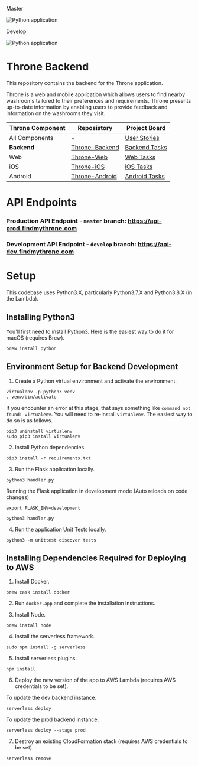 Master

![Python application](https://github.com/DiljotSG/Throne-Backend/workflows/Python%20application/badge.svg?branch=master)

Develop

![Python application](https://github.com/DiljotSG/Throne-Backend/workflows/Python%20application/badge.svg?branch=develop)

# Throne Backend
This repository contains the backend for the Throne application.

Throne is a web and mobile application which allows users to find nearby washrooms tailored to their preferences and requirements. Throne presents up-to-date information by enabling users to provide feedback and information on the washrooms they visit.

Throne Component | Reposistory | Project Board
------------ | ------------- | ------------
All Components | - | [User Stories](https://github.com/DiljotSG/Throne-Backend/projects/1)
**Backend** | [Throne-Backend](https://github.com/DiljotSG/Throne-Backend) | [Backend Tasks](https://github.com/DiljotSG/Throne-Backend/projects/2)
Web | [Throne-Web](https://github.com/DiljotSG/Throne-Web) | [Web Tasks](https://github.com/DiljotSG/Throne-Web/projects/1)
iOS | [Throne-iOS](https://github.com/NickJosephson/Throne-iOS) | [iOS Tasks](https://github.com/NickJosephson/Throne-iOS/projects/1)
Android | [Throne-Android](https://github.com/NickJosephson/Throne-Android) | [Android Tasks](https://github.com/NickJosephson/Throne-Android/projects/1)

# API Endpoints

### Production API Endpoint - `master` branch: https://api-prod.findmythrone.com

### Development API Endpoint - `develop` branch: https://api-dev.findmythrone.com

# Setup

This codebase uses Python3.X, particularly Python3.7.X and Python3.8.X (in the Lambda).

## Installing Python3

You'll first need to install Python3. Here is the easiest way to do it for macOS (requires Brew).

```shell
brew install python
```

## Environment Setup for Backend Development
1. Create a Python virtual environment and activate the environment.
```shell
virtualenv -p python3 venv
. venv/bin/activate
```

If you encounter an error at this stage, that says something like `command not found: virtualenv`. You will need to re-install `virtualenv`. The easiest way to do so is as follows.

```shell
pip3 uninstall virtualenv
sudo pip3 install virtualenv
```

2. Install Python dependencies.

```shell
pip3 install -r requirements.txt
```

3. Run the Flask application locally.
```shell
python3 handler.py
```

Running the Flask application in development mode (Auto reloads on code changes)
```shell
export FLASK_ENV=development

python3 handler.py
```

4. Run the application Unit Tests locally.
```shell
python3 -m unittest discover tests
```

## Installing Dependencies Required for Deploying to AWS

1. Install Docker.

```shell
brew cask install docker
```

2. Run `docker.app` and complete the installation instructions.

3. Install Node.

```shell
brew install node
```

4. Install the serverless framework.

```shell
sudo npm install -g serverless
```

5. Install serverless plugins.

```shell
npm install
```

6. Deploy the new version of the app to AWS Lambda (requires AWS credentials to be set).

To update the dev backend instance.

```shell
serverless deploy
```

To update the prod backend instance.

```shell
serverless deploy --stage prod
```

7. Destroy an existing CloudFormation stack (requires AWS credentials to be set).

```shell
serverless remove
```
